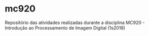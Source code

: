 # mc920
Repositório das atividades realizadas durante a disciplina MC920 - Introdução ao Processamento de Imagem Digital (1s2018)
